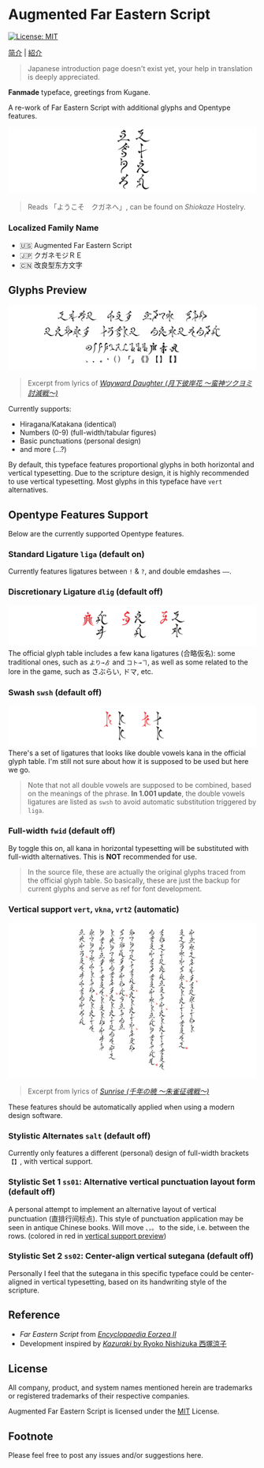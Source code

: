 # Augmented Far Eastern Script
[![License: MIT](https://img.shields.io/badge/License-MIT-yellow.svg)](https://opensource.org/licenses/MIT)

[简介](README_CN.md) | [紹介](README_JP.md) 
> Japanese introduction page doesn't exist yet, your help in translation is deeply appreciated.

**Fanmade** typeface, greetings from Kugane.

A re-work of Far Eastern Script with additional glyphs and Opentype features.

![Title](preview/Title.svg)
> Reads 「ようこそ　クガネへ」, can be found on _Shiokaze_ Hostelry.

### Localized Family Name
- 🇺🇸 Augmented Far Eastern Script
- 🇯🇵 クガネモジＲＥ
- 🇨🇳 改良型东方文字

## Glyphs Preview

![Glyphs](preview/Glyphs.svg)
> Excerpt from lyrics of [_Wayward Daughter (月下彼岸花 ～蛮神ツクヨミ討滅戦～)_](https://jp.finalfantasyxiv.com/blog/002393.html)

Currently supports:
- Hiragana/Katakana (identical)
- Numbers (0-9) (full-width/tabular figures)
- Basic punctuations (personal design)
- and more (…?)

By default, this typeface features proportional glyphs in both horizontal and vertical typesetting. Due to the scripture design, it is highly recommended to use vertical typesetting. Most glyphs in this typeface have `vert` alternatives. 

## Opentype Features Support

Below are the currently supported Opentype features. 

### Standard Ligature `liga` (default on)

Currently features ligatures between `!` & `?`, and double emdashes `——`.

### Discretionary Ligature `dlig` (default off)

![dlig](preview/dlig.svg)
The official glyph table includes a few kana ligatures (合略仮名): some traditional ones, such as `より→ゟ` and `コト→ヿ`, as well as some related to the lore in the game, such as さぶらい, ドマ, etc.

### Swash `swsh` (default off)

![swsh](preview/swsh.svg)
There's a set of ligatures that looks like double vowels kana in the official glyph table. I'm still not sure about how it is supposed to be used but here we go.

> Note that not all double vowels are supposed to be combined, based on the meanings of the phrase. **In 1.001 update**, the double vowels ligatures are listed as `swsh` to avoid automatic substitution triggered by `liga`.

### Full-width `fwid` (default off)

By toggle this on, all kana in horizontal typesetting will be substituted with full-width alternatives. This is **NOT** recommended for use.
> In the source file, these are actually the original glyphs traced from the official glyph table. So basically, these are just the backup for current glyphs and serve as ref for font development.

### Vertical support `vert`, `vkna`, `vrt2` (automatic)

![Vertical](preview/Vertical.svg)
> Excerpt from lyrics of [_Sunrise (千年の暁 ～朱雀征魂戦～)_](https://jp.finalfantasyxiv.com/blog/002537.html)

These features should be automatically applied when using a modern design software.

### Stylistic Alternates `salt` (default off)

Currently only features a different (personal) design of full-width brackets `【】`, with vertical support.

### Stylistic Set 1 `ss01`: Alternative vertical punctuation layout form (default off)

A personal attempt to implement an alternative layout of vertical punctuation (直排行间标点). This style of punctuation application may be seen in antique Chinese books. Will move `、，。` to the side, i.e. between the rows. (colored in red in [vertical support preview](#vertical-support-vert-vkna-vrt2-automatic))

### Stylistic Set 2 `ss02`: Center-align vertical sutegana (default off)

Personally I feel that the sutegana in this specific typeface could be center-aligned in vertical typesetting, based on its handwriting style of the scripture.

## Reference

- _Far Eastern Script_ from [_Encyclopaedia Eorzea II_](https://sqex.to/giPAn)
- Development inspired by [_Kazuraki_ by Ryoko Nishizuka 西塚涼子](https://fonts.adobe.com/fonts/kazuraki-sp2n)

## License

All company, product, and system names mentioned herein are trademarks or registered trademarks of their respective companies.

Augmented Far Eastern Script is licensed under the [MIT](LICENSE) License.

## Footnote

Please feel free to post any issues and/or suggestions here.